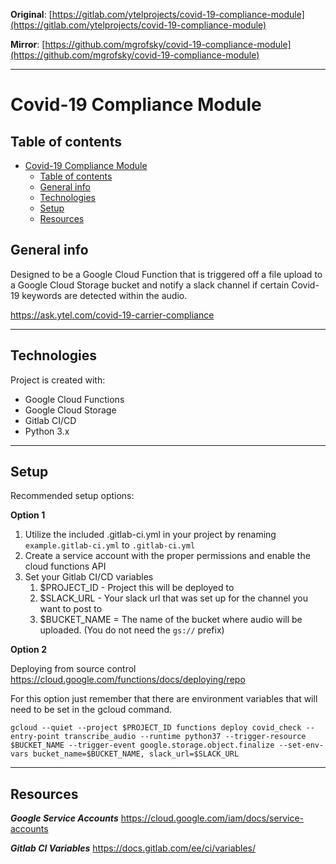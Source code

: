 **Original**: [https://gitlab.com/ytelprojects/covid-19-compliance-module](https://gitlab.com/ytelprojects/covid-19-compliance-module)

**Mirror**: [https://github.com/mgrofsky/covid-19-compliance-module](https://github.com/mgrofsky/covid-19-compliance-module)

---

# Covid-19 Compliance Module

## Table of contents
- [Covid-19 Compliance Module](#covid-19-compliance-module)
  - [Table of contents](#table-of-contents)
  - [General info](#general-info)
  - [Technologies](#technologies)
  - [Setup](#setup)
  - [Resources](#resources)

## General info
Designed to be a Google Cloud Function that is triggered off a file upload to a Google Cloud Storage bucket and notify a slack channel if certain Covid-19 keywords are detected within the audio.

https://ask.ytel.com/covid-19-carrier-compliance

---

## Technologies
Project is created with:
* Google Cloud Functions
* Google Cloud Storage
* Gitlab CI/CD
* Python 3.x

---

## Setup
Recommended setup options:

**Option 1**

1. Utilize the included .gitlab-ci.yml in your project by renaming `example.gitlab-ci.yml` to `.gitlab-ci.yml`
2. Create a service account with the proper permissions and enable the cloud functions API
3. Set your Gitlab CI/CD variables
   1. $PROJECT_ID - Project this will be deployed to
   2. $SLACK_URL - Your slack url that was set up for the channel you want to post to
   3. $BUCKET_NAME = The name of the bucket where audio will be uploaded. (You do not need the `gs://` prefix)


**Option 2**

Deploying from source control
https://cloud.google.com/functions/docs/deploying/repo

For this option just remember that there are environment variables that will need to be set in the gcloud command.

```
gcloud --quiet --project $PROJECT_ID functions deploy covid_check --entry-point transcribe_audio --runtime python37 --trigger-resource $BUCKET_NAME --trigger-event google.storage.object.finalize --set-env-vars bucket_name=$BUCKET_NAME, slack_url=$SLACK_URL
```

---
## Resources

***Google Service Accounts***
https://cloud.google.com/iam/docs/service-accounts

***Gitlab CI Variables***
https://docs.gitlab.com/ee/ci/variables/
